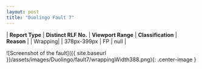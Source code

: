 ```yaml
---
layout: post
title: "Duolingo Fault 7"
---
```

| **Report Type** | **Distinct RLF No.** | **Viewport Range** | **Classification** | **Reason** |
| Wrapping|  | 378px-399px | FP | null | 

![Screenshot of the fault]({{ site.baseurl }}/assets/images/Duolingo/fault7/wrappingWidth388.png){: .center-image }